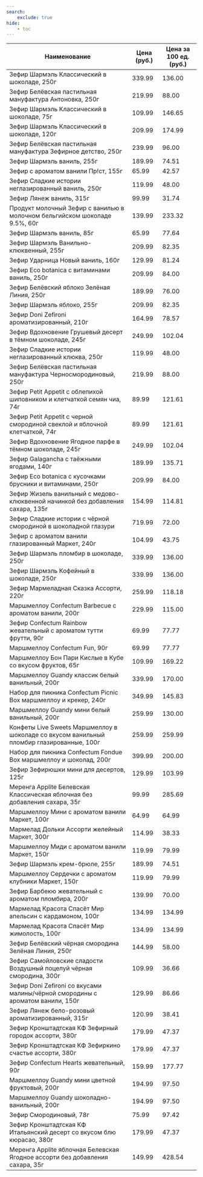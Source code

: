 ```yaml
---
search:
    exclude: true
hide:
    - toc
---
```


| Наименование | Цена (руб.) | Цена за 100 ед. (руб.) |
| -- | -- | -- |
| Зефир Шармэль Классический в шоколаде, 250г | 339.99 | 136.00 |
| Зефир Белёвская пастильная мануфактура Антоновка, 250г | 219.99 | 88.00 |
| Зефир Шармэль Классический в шоколаде, 75г | 109.99 | 146.65 |
| Зефир Шармэль Классический в шоколаде, 120г | 209.99 | 174.99 |
| Зефир Белёвская пастильная мануфактура Зефирное детство, 250г | 239.99 | 96.00 |
| Зефир Шармэль ваниль, 255г | 189.99 | 74.51 |
| Зефир с ароматом ванили Пр!ст, 155г | 65.99 | 42.57 |
| Зефир Сладкие истории неглазированный ваниль, 250г | 119.99 | 48.00 |
| Зефир Лянеж ваниль, 315г | 99.99 | 31.74 |
| Продукт молочный Зефир с ванилью в молочном бельгийском шоколаде 9.5%, 60г | 139.99 | 233.32 |
| Зефир Шармэль ваниль, 85г | 65.99 | 77.64 |
| Зефир Шармэль Ванильно-клюквенный, 255г | 209.99 | 82.35 |
| Зефир Ударница Новый ваниль, 160г | 129.99 | 81.24 |
| Зефир Eco botanica с витаминами ваниль, 250г | 209.99 | 84.00 |
| Зефир Белёвский яблоко Зелёная Линия, 250г | 189.99 | 76.00 |
| Зефир Шармэль яблоко, 255г | 209.99 | 82.35 |
| Зефир Doni Zefironi ароматизированный, 210г | 164.99 | 78.57 |
| Зефир Вдохновение Грушевый десерт в тёмном шоколаде, 245г | 249.99 | 102.04 |
| Зефир Сладкие истории неглазированный клюква, 250г | 119.99 | 48.00 |
| Зефир Белёвская пастильная мануфактура Черносмородиновый, 250г | 219.99 | 88.00 |
| Зефир Petit Appetit с облепихой шиповником и клетчаткой семян чиа, 74г | 89.99 | 121.61 |
| Зефир Petit Appetit с черной смородиной свеклой и яблочной клетчаткой, 74г | 89.99 | 121.61 |
| Зефир Вдохновение Ягодное парфе в тёмном шоколаде, 245г | 249.99 | 102.04 |
| Зефир Galagancha с таёжными ягодами, 140г | 189.99 | 135.71 |
| Зефир Eco botanica с кусочками брусники и витаминами, 250г | 209.99 | 84.00 |
| Зефир Жизель ванильный с медово-клюквенной начинкой без добавления сахара, 135г | 154.99 | 114.81 |
| Зефир Сладкие истории с чёрной смородиной в шоколадной глазури | 719.99 | 72.00 |
| Зефир с ароматом ванили глазированный Маркет, 240г | 104.99 | 43.75 |
| Зефир Шармэль пломбир в шоколаде, 250г | 339.99 | 136.00 |
| Зефир Шармэль Кофейный в шоколаде, 250г | 339.99 | 136.00 |
| Зефир Мармеладная Сказка Ассорти, 220г | 259.99 | 118.18 |
| Маршмеллоу Confectum Barbecue с ароматом ванили, 200г | 229.99 | 115.00 |
| Зефир Confectum Rainbow жевательный с ароматом тутти фрутти, 90г | 69.99 | 77.77 |
| Маршмеллоу Confectum Fun, 90г | 69.99 | 77.77 |
| Маршмеллоу Бон Пари Кислые в Кубе со вкусом фруктов, 65г | 109.99 | 169.22 |
| Маршмеллоу Guandy классик белый ванильный, 200г | 339.99 | 170.00 |
| Набор для пикника Confectum Picnic Box маршмеллоу и крекер, 240г | 349.99 | 145.83 |
| Маршмеллоу Guandy мини белый ванильный, 200г | 259.99 | 130.00 |
| Конфеты Live Sweets Маршмеллоу в шоколаде со вкусом ванильный пломбир глазированные, 100г | 259.99 | 259.99 |
| Набор для пикника Confectum Fondue Box маршмеллоу и шоколад, 200г | 399.99 | 200.00 |
| Зефир Зефирюшки мини для десертов, 125г | 129.99 | 103.99 |
| Меренга Applite Белевская Классическая яблочная без добавления сахара, 35г | 99.99 | 285.69 |
| Маршмеллоу Мини с ароматом ванили Маркет, 100г | 64.99 | 64.99 |
| Мармелад Дольки Ассорти желейный Маркет, 300г | 114.99 | 38.33 |
| Маршмеллоу Миди с ароматом ванили Маркет, 150г | 119.99 | 79.99 |
| Зефир Шармэль крем-брюле, 255г | 189.99 | 74.51 |
| Маршмеллоу Сердечки с ароматом клубники Маркет, 150г | 119.99 | 79.99 |
| Зефир Барбекю жевательный с ароматом пломбира, 200г | 139.99 | 70.00 |
| Мармелад Красота Спасёт Мир апельсин с кардамоном, 100г | 134.99 | 134.99 |
| Мармелад Красота Спасёт Мир жимолость, 100г | 134.99 | 134.99 |
| Зефир Белёвский чёрная смородина Зелёная Линия, 250г | 144.99 | 58.00 |
| Зефир Самойловские сладости Воздушный поцелуй чёрная смородина, 300г | 109.99 | 36.66 |
| Зефир Doni Zefironi со вкусами малины/чёрной смородины с ароматом ванили, 150г | 129.99 | 86.66 |
| Зефир Лянеж бело-розовый ароматизированный, 315г | 120.99 | 38.41 |
| Зефир Кронштадтская КФ Зефирный городок ассорти, 380г | 179.99 | 47.37 |
| Зефир Кронштадтская КФ Зефиркино счастье ассорти, 380г | 179.99 | 47.37 |
| Зефир Confectum Hearts жевательный, 90г | 159.99 | 177.77 |
| Маршмеллоу Guandy мини цветной фруктовый, 200г | 194.99 | 97.50 |
| Маршмеллоу Guandy шоколадно-ванильный, 200г | 194.99 | 97.50 |
| Зефир Смородиновый, 78г | 75.99 | 97.42 |
| Зефир Кронштадтская КФ Итальянский десерт со вкусом блю кюрасао, 380г | 179.99 | 47.37 |
| Меренга Applite яблочная Белевская Ягодное ассорти без добавления сахара, 35г | 149.99 | 428.54 |
